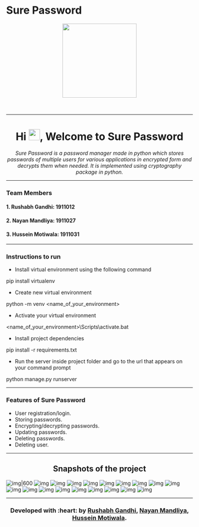 # Sure Password

<p align="center">
  <img src="https://github.com/rushabhgandhi13/sure_password/blob/master/Images/20. Logo.png" height="200"/>
</p>
<br>


<hr>
<h1 align="center">Hi <img src="https://raw.githubusercontent.com/ABSphreak/ABSphreak/master/gifs/Hi.gif" width="30px">, Welcome to Sure Password </h1>






<p align="center">
  <em>
    Sure Password is a password manager made in python which stores passwords of multiple users for various applications in encrypted form and decrypts them when needed. It is implemented using cryptography package in python. 
 
  </em> 

</p>

  
 ---
 
 ### Team Members
 #### 1. Rushabh Gandhi: 1911012
 #### 2. Nayan Mandliya: 1911027
 #### 3. Hussein Motiwala: 1911031
 
---
 
 ### Instructions to run
 * Install virtual environment using the following command
 
 pip install virtualenv

* Create new virtual environment

python -m venv <name_of_your_environment>

* Activate your virtual environment

<name_of_your_environment>\Scripts\activate.bat

* Install project dependencies

pip install -r requirements.txt

* Run the server inside project folder and go to the url that appears on your command prompt

python manage.py runserver

---

### Features of Sure Password
* User registration/login. 
* Storing passwords. 
* Encrypting/decrypting passwords. 
* Updating passwords. 
* Deleting passwords. 
* Deleting user.

---

<h2 align="center">
Snapshots of the project
</h2>
  
![img|600](Images/ss_1.png)
![img](Images/ss_2.png)
![img](Images/ss_3.png)
![img](Images/ss_4.png)
![img](Images/ss_5.png)
![img](Images/ss_6.png)
![img](Images/ss_7.png)
![img](Images/ss_8.png)
![img](Images/ss_9.png)
![img](Images/ss_10.png)
![img](Images/ss_11.png)
![img](Images/ss_12.png)
![img](Images/ss_13.png)
![img](Images/ss_14.png)
![img](Images/ss_15.png)
![img](Images/ss_16.png)
![img](Images/ss_17.png)
![img](Images/ss_18.png)
![img](Images/ss_19.png)


---

<h3 align="center"><b>Developed with :heart: by <a href="https://github.com/rushabhgandhi13">Rushabh Gandhi</a>, <a href="https://github.com/nixen2802">Nayan Mandliya</a>, <a href="https://github.com/hussein-hub">Hussein Motiwala</a>.</b></h1>
